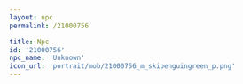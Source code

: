```yaml
---
layout: npc
permalink: /21000756

title: Npc
id: '21000756'
npc_name: 'Unknown'
icon_url: 'portrait/mob/21000756_m_skipenguingreen_p.png'
---
```

